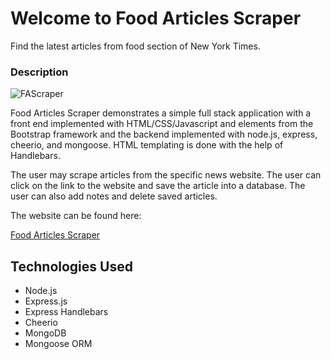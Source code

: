 # Welcome to Food Articles Scraper

 Find the latest articles from food section of New York Times. 

### Description

![FAScraper](https://user-images.githubusercontent.com/28829258/55755871-366ad300-5a1e-11e9-9336-8b7eec2995c7.gif)

Food Articles Scraper demonstrates a simple full stack application with a front end implemented with HTML/CSS/Javascript and elements from the Bootstrap framework and the backend implemented with node.js, express, cheerio, and mongoose. HTML templating is done with the help of Handlebars.

The user may scrape articles from the specific news website. The user can click on the link to the website and save the article into a database. The user can also add notes and delete saved articles.

The website can be found here:

[Food Articles Scraper](https://mongo-scraper-ms.herokuapp.com/)

## Technologies Used

- Node.js
- Express.js
- Express Handlebars
- Cheerio
- MongoDB
- Mongoose ORM
